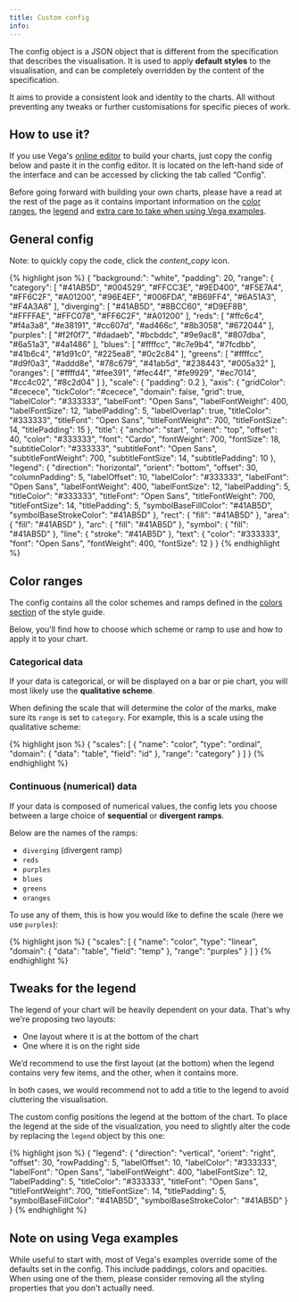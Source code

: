 ```yaml
---
title: Custom config
info:
---
```


The config object is a JSON object that is different from the specification that describes the visualisation. It is used to apply **default styles** to the visualisation, and can be completely overridden by the content of the specification.

It aims to provide a consistent look and identity to the charts. All without preventing any tweaks or further customisations for specific pieces of work.

## How to use it?

If you use Vega's [online editor](https://vega.github.io/editor/) to build your charts, just copy the config below and paste it in the config editor. It is located on the left-hand side of the interface and can be accessed by clicking the tab called “Config”.

Before going forward with building your own charts, please have a read at the rest of the page as it contains important information on the [color ranges](#color-ranges), the [legend](#tweaks-for-the-legend) and [extra care to take when using Vega examples](#note-on-using-vega-examples).

## General config

Note: to quickly copy the code, click the <i class="icon">content_copy</i> icon.

{% highlight json %}
{
  "background:": "white",
  "padding": 20,
  "range": {
    "category": [
      "#41AB5D",
      "#004529",
      "#FFCC3E",
      "#9ED400",
      "#F5E7A4",
      "#FF6C2F",
      "#A01200",
      "#96E4EF",
      "#006FDA",
      "#B69FF4",
      "#6A51A3",
      "#F4A3A8"
    ],
    "diverging": [
      "#41AB5D",
      "#8BCC60",
      "#D9EF8B",
      "#FFFFAE",
      "#FFC078",
      "#FF6C2F",
      "#A01200"
    ],
    "reds": [
      "#ffc6c4",
      "#f4a3a8",
      "#e38191",
      "#cc607d",
      "#ad466c",
      "#8b3058",
      "#672044"
    ],
    "purples": [
      "#f2f0f7",
      "#dadaeb",
      "#bcbddc",
      "#9e9ac8",
      "#807dba",
      "#6a51a3",
      "#4a1486"
    ],
    "blues": [
      "#ffffcc",
      "#c7e9b4",
      "#7fcdbb",
      "#41b6c4",
      "#1d91c0",
      "#225ea8",
      "#0c2c84"
    ],
    "greens": [
      "#ffffcc",
      "#d9f0a3",
      "#addd8e",
      "#78c679",
      "#41ab5d",
      "#238443",
      "#005a32"
    ],
    "oranges": [
      "#ffffd4",
      "#fee391",
      "#fec44f",
      "#fe9929",
      "#ec7014",
      "#cc4c02",
      "#8c2d04"
    ]
  },
  "scale": {
    "padding": 0.2
  },
  "axis": {
    "gridColor": "#cecece",
    "tickColor": "#cecece",
    "domain": false,
    "grid": true,
    "labelColor": "#333333",
    "labelFont": "Open Sans",
    "labelFontWeight": 400,
    "labelFontSize": 12,
    "labelPadding": 5,
    "labelOverlap": true,
    "titleColor": "#333333",
    "titleFont": "Open Sans",
    "titleFontWeight": 700,
    "titleFontSize": 14,
    "titlePadding": 15
  },
  "title": {
    "anchor": "start",
    "orient": "top",
    "offset": 40,
    "color": "#333333",
    "font": "Cardo",
    "fontWeight": 700,
    "fontSize": 18,
    "subtitleColor": "#333333",
    "subtitleFont": "Open Sans",
    "subtitleFontWeight": 700,
    "subtitleFontSize": 14,
    "subtitlePadding": 10
  },
  "legend": {
    "direction": "horizontal",
    "orient": "bottom",
    "offset": 30,
    "columnPadding": 5,
    "labelOffset": 10,
    "labelColor": "#333333",
    "labelFont": "Open Sans",
    "labelFontWeight": 400,
    "labelFontSize": 12,
    "labelPadding": 5,
    "titleColor": "#333333",
    "titleFont": "Open Sans",
    "titleFontWeight": 700,
    "titleFontSize": 14,
    "titlePadding": 5,
    "symbolBaseFillColor": "#41AB5D",
    "symbolBaseStrokeColor": "#41AB5D"
  },
  "rect": {
    "fill": "#41AB5D"
  },
  "area": {
    "fill": "#41AB5D"
  },
  "arc": {
    "fill": "#41AB5D"
  },
  "symbol": {
    "fill": "#41AB5D"
  },
  "line": {
    "stroke": "#41AB5D"
  },
  "text": {
    "color": "#333333",
    "font": "Open Sans",
    "fontWeight": 400,
    "fontSize": 12
  }
}
{% endhighlight %}

## Color ranges

The config contains all the color schemes and ramps defined in the [colors section](/docs/foundations/05-colors.html#visualizations) of the style guide.

Below, you'll find how to choose which scheme or ramp to use and how to apply it to your chart.

### Categorical data

If your data is categorical, or will be displayed on a bar or pie chart, you will most likely use the **qualitative scheme**.

When defining the scale that will determine the color of the marks, make sure its `range` is set to `category`. For example, this is a scale using the qualitative scheme:

{% highlight json %}
{
  "scales": [
   {
     "name": "color",
     "type": "ordinal",
     "domain": { "data": "table", "field": "id" },
     "range": "category"
   }
  ]
}
{% endhighlight %}

### Continuous (numerical) data

If your data is composed of numerical values, the config lets you choose between a large choice of **sequential** or **divergent ramps**.

Below are the names of the ramps:
- `diverging` (divergent ramp)
- `reds`
- `purples`
- `blues`
- `greens`
- `oranges`

To use any of them, this is how you would like to define the scale (here we use `purples`):

{% highlight json %}
{
  "scales": [
   {
     "name": "color",
     "type": "linear",
     "domain": { "data": "table", "field": "temp" },
     "range": "purples"
   }
  ]
}
{% endhighlight %}

## Tweaks for the legend

The legend of your chart will be heavily dependent on your data. That's why we're proposing two layouts:
- One layout where it is at the bottom of the chart
- One where it is on the right side

We’d recommend to use the first layout (at the bottom) when the legend contains very few items, and the other, when it contains more.

In both cases, we would recommend not to add a title to the legend to avoid cluttering the visualisation.

The custom config positions the legend at the bottom of the chart. To place the legend at the side of the visualization, you need to slightly alter the code by replacing the `legend` object by this one:

{% highlight json %}
{
  "legend": {
    "direction": "vertical",
    "orient": "right",
    "offset": 30,
    "rowPadding": 5,
    "labelOffset": 10,
    "labelColor": "#333333",
    "labelFont": "Open Sans",
    "labelFontWeight": 400,
    "labelFontSize": 12,
    "labelPadding": 5,
    "titleColor": "#333333",
    "titleFont": "Open Sans",
    "titleFontWeight": 700,
    "titleFontSize": 14,
    "titlePadding": 5,
    "symbolBaseFillColor": "#41AB5D",
    "symbolBaseStrokeColor": "#41AB5D"
  }
}
{% endhighlight %}

## Note on using Vega examples

While useful to start with, most of Vega's examples override some of the defaults set in the config. This include paddings, colors and opacities. When using one of the them, please consider removing all the styling properties that you don't actually need.


